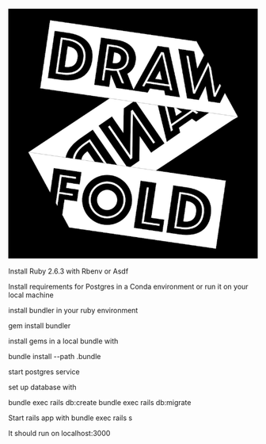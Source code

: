 ![Draw And Fold](logo-800.png)

Install Ruby 2.6.3 with Rbenv or Asdf

Install requirements for Postgres in a Conda environment or run it on your
local machine

install bundler in your ruby environment

gem install bundler

install gems in a local bundle with

bundle install --path .bundle

start postgres service

set up database with

bundle exec rails db:create
bundle exec rails db:migrate

Start rails app with
bundle exec rails s

It should run on localhost:3000

